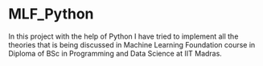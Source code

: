 # MLF_Python
In this project with the help of Python I have tried to implement all the theories that is being discussed in Machine Learning Foundation course in Diploma of BSc in Programming and Data Science at IIT Madras.
